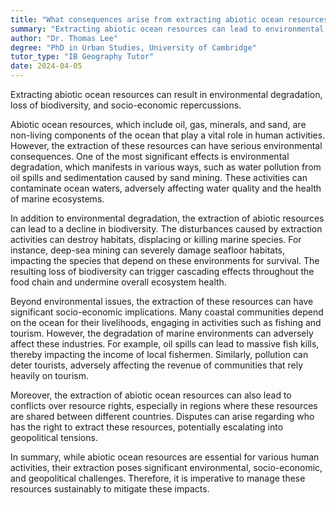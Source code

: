 ```yaml
---
title: "What consequences arise from extracting abiotic ocean resources?"
summary: "Extracting abiotic ocean resources can lead to environmental degradation, biodiversity loss, and socio-economic impacts."
author: "Dr. Thomas Lee"
degree: "PhD in Urban Studies, University of Cambridge"
tutor_type: "IB Geography Tutor"
date: 2024-04-05
---
```


Extracting abiotic ocean resources can result in environmental degradation, loss of biodiversity, and socio-economic repercussions.

Abiotic ocean resources, which include oil, gas, minerals, and sand, are non-living components of the ocean that play a vital role in human activities. However, the extraction of these resources can have serious environmental consequences. One of the most significant effects is environmental degradation, which manifests in various ways, such as water pollution from oil spills and sedimentation caused by sand mining. These activities can contaminate ocean waters, adversely affecting water quality and the health of marine ecosystems.

In addition to environmental degradation, the extraction of abiotic resources can lead to a decline in biodiversity. The disturbances caused by extraction activities can destroy habitats, displacing or killing marine species. For instance, deep-sea mining can severely damage seafloor habitats, impacting the species that depend on these environments for survival. The resulting loss of biodiversity can trigger cascading effects throughout the food chain and undermine overall ecosystem health.

Beyond environmental issues, the extraction of these resources can have significant socio-economic implications. Many coastal communities depend on the ocean for their livelihoods, engaging in activities such as fishing and tourism. However, the degradation of marine environments can adversely affect these industries. For example, oil spills can lead to massive fish kills, thereby impacting the income of local fishermen. Similarly, pollution can deter tourists, adversely affecting the revenue of communities that rely heavily on tourism.

Moreover, the extraction of abiotic ocean resources can also lead to conflicts over resource rights, especially in regions where these resources are shared between different countries. Disputes can arise regarding who has the right to extract these resources, potentially escalating into geopolitical tensions.

In summary, while abiotic ocean resources are essential for various human activities, their extraction poses significant environmental, socio-economic, and geopolitical challenges. Therefore, it is imperative to manage these resources sustainably to mitigate these impacts.
    